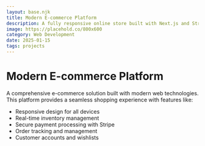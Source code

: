 ```yaml
---
layout: base.njk
title: Modern E-commerce Platform
description: A fully responsive online store built with Next.js and Stripe
image: https://placehold.co/800x600
category: Web Development
date: 2025-01-15
tags: projects
---
```


# Modern E-commerce Platform

A comprehensive e-commerce solution built with modern web technologies. This platform provides a seamless shopping experience with features like:

- Responsive design for all devices
- Real-time inventory management
- Secure payment processing with Stripe
- Order tracking and management
- Customer accounts and wishlists